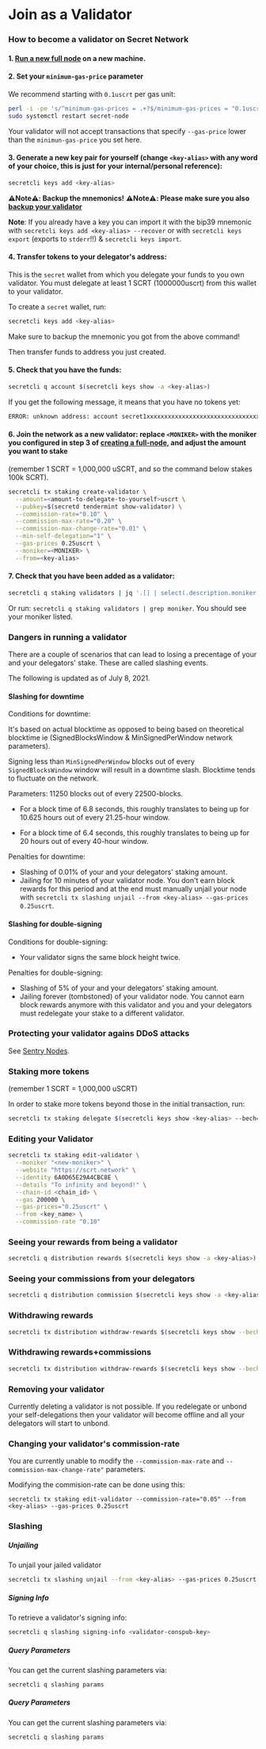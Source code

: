 # Join as a Validator

### How to become a validator on Secret Network

#### 1. [Run a new full node](run-full-node-mainnet.md) on a new machine.

#### 2. Set your `minimum-gas-price` parameter

We recommend starting with `0.1uscrt` per gas unit:

```bash
perl -i -pe 's/^minimum-gas-prices = .+?$/minimum-gas-prices = "0.1uscrt"/' ~/.secretd/config/app.toml
sudo systemctl restart secret-node
```

Your validator will not accept transactions that specify `--gas-price` lower than the `minimun-gas-price` you set here.

#### 3. Generate a new key pair for yourself (change `<key-alias>` with any word of your choice, this is just for your internal/personal reference):

```bash
secretcli keys add <key-alias>
```

**:warning:Note:warning:: Backup the mnemonics!**
**:warning:Note:warning:: Please make sure you also [backup your validator](backup/backup-a-validator.md)**

**Note**: If you already have a key you can import it with the bip39 mnemonic with `secretcli keys add <key-alias> --recover` or with `secretcli keys export` (exports to `stderr`!!) & `secretcli keys import`.

#### 4. Transfer tokens to your delegator's address:

This is the `secret` wallet from which you delegate your funds to you own validator. You must delegate at least 1 SCRT (1000000uscrt) from this wallet to your validator.

To create a `secret` wallet, run:

```bash
secretcli keys add <key-alias>
```

Make sure to backup the mnemonic you got from the above command!

Then transfer funds to address you just created.

#### 5. Check that you have the funds:

```bash
secretcli q account $(secretcli keys show -a <key-alias>)
```

If you get the following message, it means that you have no tokens yet:

```bash
ERROR: unknown address: account secret1xxxxxxxxxxxxxxxxxxxxxxxxxxxxxxxxxxxxxx does not exist
```

#### 6. Join the network as a new validator: replace `<MONIKER>` with the moniker you configured in step 3 of [creating a full-node](https://github.com/enigmampc/SecretNetwork/blob/develop/docs/node-guides/run-full-node-mainnet.md), and adjust the amount you want to stake

(remember 1 SCRT = 1,000,000 uSCRT, and so the command below stakes 100k SCRT).

```bash
secretcli tx staking create-validator \
  --amount=<amount-to-delegate-to-yourself>uscrt \
  --pubkey=$(secretd tendermint show-validator) \
  --commission-rate="0.10" \
  --commission-max-rate="0.20" \
  --commission-max-change-rate="0.01" \
  --min-self-delegation="1" \
  --gas-prices 0.25uscrt \
  --moniker=<MONIKER> \
  --from=<key-alias>
```

#### 7. Check that you have been added as a validator:

```bash
secretcli q staking validators | jq '.[] | select(.description.moniker == "<MONIKER>")'
```

Or run: `secretcli q staking validators | grep moniker`. You should see your moniker listed.

### Dangers in running a validator

There are a couple of scenarios that can lead to losing a precentage of your and your delegators' stake. These are called slashing events.

The following is updated as of July 8, 2021.

#### Slashing for downtime

Conditions for downtime:

It's based on actual blocktime as opposed to being based on theoretical blocktime ie (SignedBlocksWindow & MinSignedPerWindow network parameters).

Signing less than `MinSignedPerWindow` blocks out of every `SignedBlocksWindow` window will result in a downtime slash. Blocktime tends to fluctuate on the network.

Parameters: 11250 blocks out of every 22500-blocks. 

- For a block time of 6.8 seconds, this roughly translates to being up for 10.625 hours out of every 21.25-hour window.

- For a block time of 6.4 seconds, this roughly translates to being up for 20 hours out of every 40-hour window.

Penalties for downtime:

- Slashing of 0.01% of your and your delegators' staking amount.
- Jailing for 10 minutes of your validator node. You don't earn block rewards for this period and at the end must manually unjail your node with `secretcli tx slashing unjail --from <key-alias> --gas-prices 0.25uscrt`.

#### Slashing for double-signing

Conditions for double-signing:

- Your validator signs the same block height twice.

Penalties for double-signing:

- Slashing of 5% of your and your delegators' staking amount.
- Jailing forever (tombstoned) of your validator node. You cannot earn block rewards anymore with this validator and you and your delegators must redelegate your stake to a different validator.

### Protecting your validator agains DDoS attacks

See [Sentry Nodes](sentry-nodes.md).

### Staking more tokens

(remember 1 SCRT = 1,000,000 uSCRT)

In order to stake more tokens beyond those in the initial transaction, run:

```bash
secretcli tx staking delegate $(secretcli keys show <key-alias> --bech=val -a) <amount>uscrt --from <key-alias> --gas-prices 0.25uscrt
```

### Editing your Validator

```bash
secretcli tx staking edit-validator \
  --moniker "<new-moniker>" \
  --website "https://scrt.network" \
  --identity 6A0D65E29A4CBC8E \
  --details "To infinity and beyond!" \
  --chain-id <chain_id> \
  --gas 200000 \
  --gas-prices="0.25uscrt" \
  --from <key_name> \
  --commission-rate "0.10"
```

### Seeing your rewards from being a validator

```bash
secretcli q distribution rewards $(secretcli keys show -a <key-alias>)
```

### Seeing your commissions from your delegators

```bash
secretcli q distribution commission $(secretcli keys show -a <key-alias> --bech=val)
```

### Withdrawing rewards

```bash
secretcli tx distribution withdraw-rewards $(secretcli keys show --bech=val -a <key-alias>) --from <key-alias> --gas-prices 0.25uscrt
```

### Withdrawing rewards+commissions

```bash
secretcli tx distribution withdraw-rewards $(secretcli keys show --bech=val -a <key-alias>) --from <key-alias> --commission --gas-prices 0.25uscrt
```

### Removing your validator

Currently deleting a validator is not possible. If you redelegate or unbond your self-delegations then your validator will become offline and all your delegators will start to unbond.

### Changing your validator's commission-rate

You are currently unable to modify the `--commission-max-rate` and `--commission-max-change-rate"` parameters.

Modifying the commision-rate can be done using this:

```
secretcli tx staking edit-validator --commission-rate="0.05" --from <key-alias> --gas-prices 0.25uscrt
```

### Slashing

##### Unjailing

To unjail your jailed validator

```bash
secretcli tx slashing unjail --from <key-alias> --gas-prices 0.25uscrt
```

##### Signing Info

To retrieve a validator's signing info:

```bash
secretcli q slashing signing-info <validator-conspub-key>
```

##### Query Parameters

You can get the current slashing parameters via:

```bash
secretcli q slashing params
```

##### Query Parameters

You can get the current slashing parameters via:

```bash
secretcli q slashing params
```

